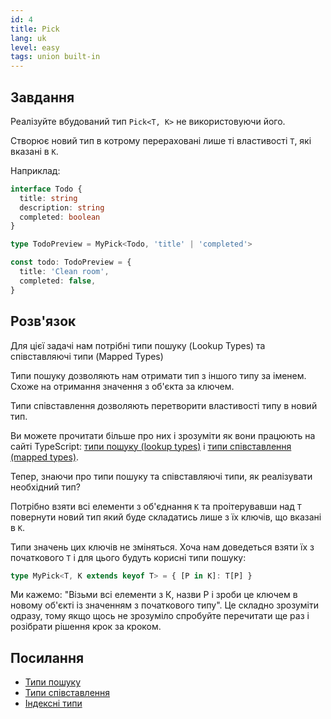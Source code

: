 ```yaml
---
id: 4
title: Pick
lang: uk
level: easy
tags: union built-in
---
```


## Завдання

Реалізуйте вбудований тип `Pick<T, K>` не використовуючи його.

Створює новий тип в котрому перераховані лише ті властивості `T`, які вказані в `K`.

Наприклад:

```ts
interface Todo {
  title: string
  description: string
  completed: boolean
}

type TodoPreview = MyPick<Todo, 'title' | 'completed'>

const todo: TodoPreview = {
  title: 'Clean room',
  completed: false,
}
```

## Розв'язок

Для цієї задачі нам потрібні типи пошуку (Lookup Types) та співставляючі типи (Mapped Types)

Типи пошуку дозволяють нам отримати тип з іншого типу за іменем. Схоже на отримання значення з об'єкта за ключем.

Типи співставлення дозволяють перетворити властивості типу в новий тип.

Ви можете прочитати більше про них і зрозуміти як вони працюють на сайті TypeScript: [типи пошуку (lookup types)](https://www.typescriptlang.org/docs/handbook/release-notes/typescript-2-1.html#keyof-and-lookup-types) і [типи співставлення (mapped types)](https://www.typescriptlang.org/docs/handbook/advanced-types.html#mapped-types).

Тепер, знаючи про типи пошуку та співставляючі типи, як реалізувати необхідний тип?

Потрібно взяти всі елементи з об'єднання `K` та проітерувавши над `T` повернути новий тип який буде складатись лише з їх ключів, що вказані в `K`.

Типи значень цих ключів не зміняться. Хоча нам доведеться взяти їх з початкового `T` і для цього будуть корисні типи пошуку:

```ts
type MyPick<T, K extends keyof T> = { [P in K]: T[P] }
```

Ми кажемо: "Візьми всі елементи з К, назви Р і зроби це ключем в новому об'єкті із значенням з початкового типу".
Це складно зрозуміти одразу, тому якщо щось не зрозуміло спробуйте перечитати ще раз і розібрати рішення крок за кроком.

## Посилання

- [Типи пошуку](https://www.typescriptlang.org/docs/handbook/release-notes/typescript-2-1.html#keyof-and-lookup-types)
- [Типи співставлення](https://www.typescriptlang.org/docs/handbook/advanced-types.html#mapped-types)
- [Індексні типи](https://www.typescriptlang.org/docs/handbook/advanced-types.html#index-types)
